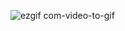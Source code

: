 ![ezgif com-video-to-gif](https://github.com/debora332/debo/assets/152080660/92b3bb63-84fc-4276-9eee-ef38f9763666)
